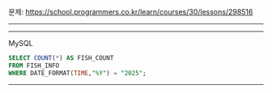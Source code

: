 문제: https://school.programmers.co.kr/learn/courses/30/lessons/298516

---

---

MySQL

```SQL
SELECT COUNT(*) AS FISH_COUNT
FROM FISH_INFO
WHERE DATE_FORMAT(TIME,"%Y") = "2025";
```

---
